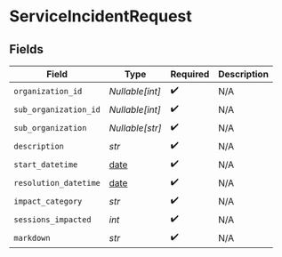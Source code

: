 # ServiceIncidentRequest


## Fields

| Field                                                                | Type                                                                 | Required                                                             | Description                                                          |
| -------------------------------------------------------------------- | -------------------------------------------------------------------- | -------------------------------------------------------------------- | -------------------------------------------------------------------- |
| `organization_id`                                                    | *Nullable[int]*                                                      | :heavy_check_mark:                                                   | N/A                                                                  |
| `sub_organization_id`                                                | *Nullable[int]*                                                      | :heavy_check_mark:                                                   | N/A                                                                  |
| `sub_organization`                                                   | *Nullable[str]*                                                      | :heavy_check_mark:                                                   | N/A                                                                  |
| `description`                                                        | *str*                                                                | :heavy_check_mark:                                                   | N/A                                                                  |
| `start_datetime`                                                     | [date](https://docs.python.org/3/library/datetime.html#date-objects) | :heavy_check_mark:                                                   | N/A                                                                  |
| `resolution_datetime`                                                | [date](https://docs.python.org/3/library/datetime.html#date-objects) | :heavy_check_mark:                                                   | N/A                                                                  |
| `impact_category`                                                    | *str*                                                                | :heavy_check_mark:                                                   | N/A                                                                  |
| `sessions_impacted`                                                  | *int*                                                                | :heavy_check_mark:                                                   | N/A                                                                  |
| `markdown`                                                           | *str*                                                                | :heavy_check_mark:                                                   | N/A                                                                  |